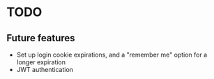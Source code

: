 # TODO

## Future features

- Set up login cookie expirations, and a "remember me" option for a longer expiration
- JWT authentication
